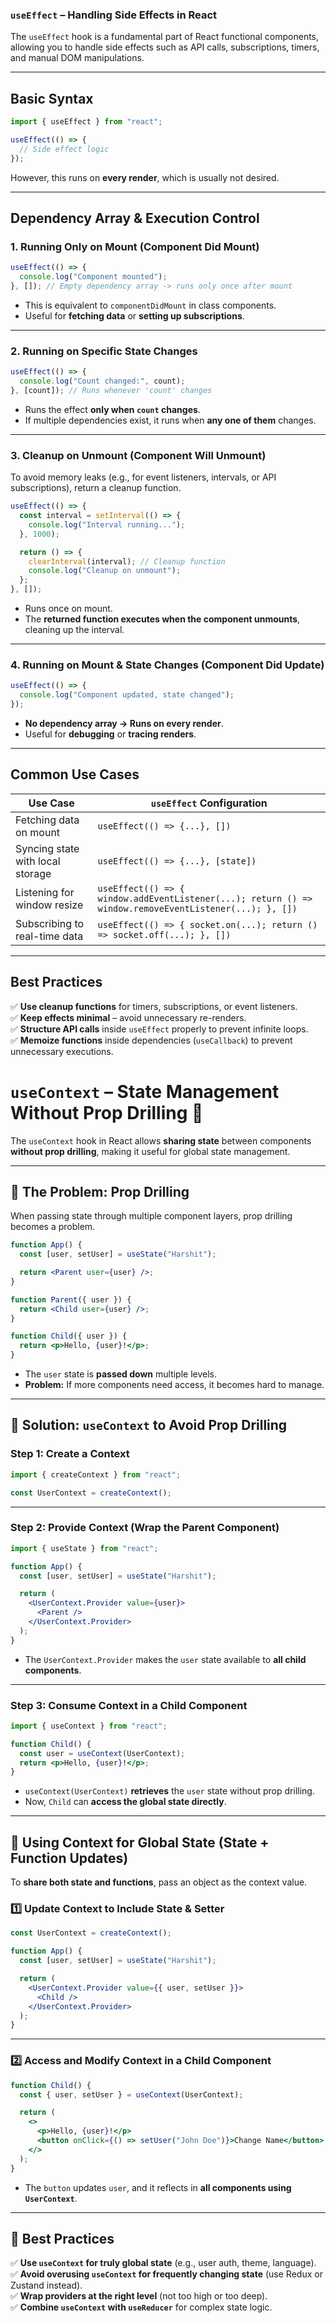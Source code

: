 ### `useEffect` – Handling Side Effects in React

The `useEffect` hook is a fundamental part of React functional components, allowing you to handle side effects such as API calls, subscriptions, timers, and manual DOM manipulations.

---

## **Basic Syntax**
```jsx
import { useEffect } from "react";

useEffect(() => {
  // Side effect logic
});
```
However, this runs on **every render**, which is usually not desired.

---

## **Dependency Array & Execution Control**

### **1. Running Only on Mount (Component Did Mount)**
```jsx
useEffect(() => {
  console.log("Component mounted");
}, []); // Empty dependency array -> runs only once after mount
```
- This is equivalent to `componentDidMount` in class components.
- Useful for **fetching data** or **setting up subscriptions**.

---

### **2. Running on Specific State Changes**
```jsx
useEffect(() => {
  console.log("Count changed:", count);
}, [count]); // Runs whenever 'count' changes
```
- Runs the effect **only when `count` changes**.
- If multiple dependencies exist, it runs when **any one of them** changes.

---

### **3. Cleanup on Unmount (Component Will Unmount)**
To avoid memory leaks (e.g., for event listeners, intervals, or API subscriptions), return a cleanup function.
```jsx
useEffect(() => {
  const interval = setInterval(() => {
    console.log("Interval running...");
  }, 1000);

  return () => {
    clearInterval(interval); // Cleanup function
    console.log("Cleanup on unmount");
  };
}, []);
```
- Runs once on mount.
- The **returned function executes when the component unmounts**, cleaning up the interval.

---

### **4. Running on Mount & State Changes (Component Did Update)**
```jsx
useEffect(() => {
  console.log("Component updated, state changed");
});
```
- **No dependency array → Runs on every render**.
- Useful for **debugging** or **tracing renders**.

---

## **Common Use Cases**
| Use Case | `useEffect` Configuration |
|----------|--------------------------|
| Fetching data on mount | `useEffect(() => {...}, [])` |
| Syncing state with local storage | `useEffect(() => {...}, [state])` |
| Listening for window resize | `useEffect(() => { window.addEventListener(...); return () => window.removeEventListener(...); }, [])` |
| Subscribing to real-time data | `useEffect(() => { socket.on(...); return () => socket.off(...); }, [])` |

---

## **Best Practices**
✅ **Use cleanup functions** for timers, subscriptions, or event listeners.  
✅ **Keep effects minimal** – avoid unnecessary re-renders.  
✅ **Structure API calls** inside `useEffect` properly to prevent infinite loops.  
✅ **Memoize functions** inside dependencies (`useCallback`) to prevent unnecessary executions.  


# `useContext` – State Management Without Prop Drilling 🚀  

The `useContext` hook in React allows **sharing state** between components **without prop drilling**, making it useful for global state management.

---

## **🔹 The Problem: Prop Drilling**  
When passing state through multiple component layers, prop drilling becomes a problem.  

```jsx
function App() {
  const [user, setUser] = useState("Harshit");

  return <Parent user={user} />;
}

function Parent({ user }) {
  return <Child user={user} />;
}

function Child({ user }) {
  return <p>Hello, {user}!</p>;
}
```
- The `user` state is **passed down** multiple levels.
- **Problem:** If more components need access, it becomes hard to manage.

---

## **🔹 Solution: `useContext` to Avoid Prop Drilling**  
### **Step 1: Create a Context**
```jsx
import { createContext } from "react";

const UserContext = createContext();
```

---

### **Step 2: Provide Context (Wrap the Parent Component)**
```jsx
import { useState } from "react";

function App() {
  const [user, setUser] = useState("Harshit");

  return (
    <UserContext.Provider value={user}>
      <Parent />
    </UserContext.Provider>
  );
}
```
- The `UserContext.Provider` makes the `user` state available to **all child components**.

---

### **Step 3: Consume Context in a Child Component**
```jsx
import { useContext } from "react";

function Child() {
  const user = useContext(UserContext);
  return <p>Hello, {user}!</p>;
}
```
- `useContext(UserContext)` **retrieves** the `user` state without prop drilling.  
- Now, `Child` can **access the global state directly**.

---

## **🔹 Using Context for Global State (State + Function Updates)**
To **share both state and functions**, pass an object as the context value.

### **1️⃣ Update Context to Include State & Setter**
```jsx
const UserContext = createContext();

function App() {
  const [user, setUser] = useState("Harshit");

  return (
    <UserContext.Provider value={{ user, setUser }}>
      <Child />
    </UserContext.Provider>
  );
}
```
---

### **2️⃣ Access and Modify Context in a Child Component**
```jsx
function Child() {
  const { user, setUser } = useContext(UserContext);

  return (
    <>
      <p>Hello, {user}!</p>
      <button onClick={() => setUser("John Doe")}>Change Name</button>
    </>
  );
}
```
- The `button` updates `user`, and it reflects in **all components using `UserContext`**.

---

## **🔹 Best Practices**
✅ **Use `useContext` for truly global state** (e.g., user auth, theme, language).  
✅ **Avoid overusing `useContext` for frequently changing state** (use Redux or Zustand instead).  
✅ **Wrap providers at the right level** (not too high or too deep).  
✅ **Combine `useContext` with `useReducer`** for complex state logic.

